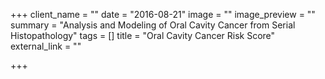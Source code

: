 +++
client_name = ""
date = "2016-08-21"
image = ""
image_preview = ""
summary = "Analysis and Modeling of Oral Cavity Cancer from Serial Histopathology"
tags = []
title = "Oral Cavity Cancer Risk Score"
external_link = ""

+++
